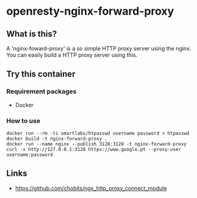 # openresty-nginx-forward-proxy

## What is this?

A 'nginx-foward-proxy' is a so simple HTTP proxy server using the nginx.
You can easily build a HTTP proxy server using this.

## Try this container

### Requirement packages

- Docker

### How to use

```
docker run --rm -ti xmartlabs/htpasswd username password > htpasswd
docker build -t nginx-forward-proxy .
docker run --name nginx --publish 3128:3128 -t nginx-forward-proxy
curl -x http://127.0.0.1:3128 https://www.google.pt --proxy-user username:password
```

## Links

- https://github.com/chobits/ngx_http_proxy_connect_module
